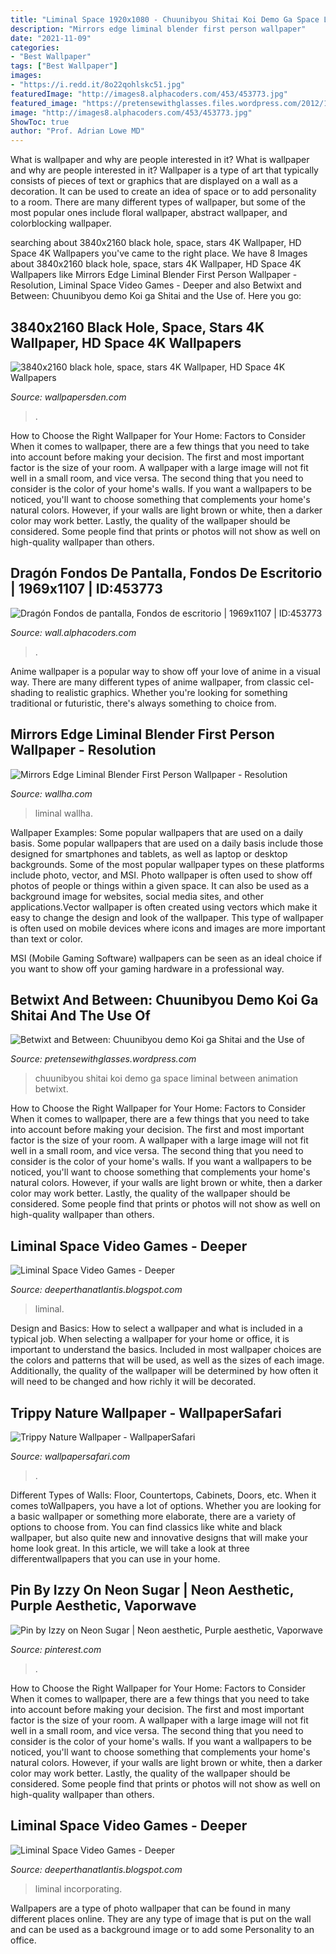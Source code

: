 ```yaml
---
title: "Liminal Space 1920x1080 - Chuunibyou Shitai Koi Demo Ga Space Liminal Between Animation Betwixt"
description: "Mirrors edge liminal blender first person wallpaper"
date: "2021-11-09"
categories:
- "Best Wallpaper"
tags: ["Best Wallpaper"]
images:
- "https://i.redd.it/8o22qohlskc51.jpg"
featuredImage: "http://images8.alphacoders.com/453/453773.jpg"
featured_image: "https://pretensewithglasses.files.wordpress.com/2012/11/gg_chuunibyou_demo_koi_ga_shitai_-_07_c4ba1d17-mkv_snapshot_16-57_2012-11-23_02-56-11.jpg"
image: "http://images8.alphacoders.com/453/453773.jpg"
ShowToc: true
author: "Prof. Adrian Lowe MD"
---
```



What is wallpaper and why are people interested in it?
What is wallpaper and why are people interested in it?
Wallpaper is a type of art that typically consists of pieces of text or graphics that are displayed on a wall as a decoration. It can be used to create an idea of space or to add personality to a room. There are many different types of wallpaper, but some of the most popular ones include floral wallpaper, abstract wallpaper, and colorblocking wallpaper.

	

		
searching about 3840x2160 black hole, space, stars 4K Wallpaper, HD Space 4K Wallpapers you've came to the right place. We have 8 Images about 3840x2160 black hole, space, stars 4K Wallpaper, HD Space 4K Wallpapers like Mirrors Edge Liminal Blender First Person Wallpaper - Resolution, Liminal Space Video Games - Deeper and also Betwixt and Between: Chuunibyou demo Koi ga Shitai and the Use of. Here you go:
		
    
## 3840x2160 Black Hole, Space, Stars 4K Wallpaper, HD Space 4K Wallpapers

<img loading=lazy src="https://images.wallpapersden.com/image/download/black-hole-space-stars_Z2ZmammUmZqaraWkpJRobWllrWdma2U.jpg" onerror="this.onerror=null;this.src='https://tse3.mm.bing.net/th?id=OIP.f9J42cbJS5mo_yFvDW4HbAHaEK&amp;pid=15.1';" alt="3840x2160 black hole, space, stars 4K Wallpaper, HD Space 4K Wallpapers">

_Source: wallpapersden.com_

>. 

	

How to Choose the Right Wallpaper for Your Home: Factors to Consider
When it comes to wallpaper, there are a few things that you need to take into account before making your decision. The first and most important factor is the size of your room. A wallpaper with a large image will not fit well in a small room, and vice versa. 
The second thing that you need to consider is the color of your home's walls. If you want a wallpapers to be noticed, you'll want to choose something that complements your home's natural colors. However, if your walls are light brown or white, then a darker color may work better. 
Lastly, the quality of the wallpaper should be considered. Some people find that prints or photos will not show as well on high-quality wallpaper than others.

    
## Dragón Fondos De Pantalla, Fondos De Escritorio | 1969x1107 | ID:453773

<img loading=lazy src="http://images8.alphacoders.com/453/453773.jpg" onerror="this.onerror=null;this.src='https://tse1.mm.bing.net/th?id=OIP.sTYWSKbBRLsjrLY0dTCN0QHaEK&amp;pid=15.1';" alt="Dragón Fondos de pantalla, Fondos de escritorio | 1969x1107 | ID:453773">

_Source: wall.alphacoders.com_

>. 

	

Anime wallpaper is a popular way to show off your love of anime in a visual way. There are many different types of anime wallpaper, from classic cel-shading to realistic graphics. Whether you're looking for something traditional or futuristic, there's always something to choice from.

    
## Mirrors Edge Liminal Blender First Person Wallpaper - Resolution

<img loading=lazy src="https://w.wallha.com/ws/12/lQN4ZfA6.jpg" onerror="this.onerror=null;this.src='https://tse3.mm.bing.net/th?id=OIP.IaWNgYPKGJtfNOuD8x9HzAHaEK&amp;pid=15.1';" alt="Mirrors Edge Liminal Blender First Person Wallpaper - Resolution">

_Source: wallha.com_

>liminal wallha. 

	

Wallpaper Examples: Some popular wallpapers that are used on a daily basis.
Some popular wallpapers that are used on a daily basis include those designed for smartphones and tablets, as well as laptop or desktop backgrounds. Some of the most popular wallpaper types on these platforms include photo, vector, and MSI. 
Photo wallpaper is often used to show off photos of people or things within a given space. It can also be used as a background image for websites, social media sites, and other applications.Vector wallpaper is often created using vectors which make it easy to change the design and look of the wallpaper. This type of wallpaper is often used on mobile devices where icons and images are more important than text or color. 

MSI (Mobile Gaming Software) wallpapers can be seen as an ideal choice if you want to show off your gaming hardware in a professional way.

    
## Betwixt And Between: Chuunibyou Demo Koi Ga Shitai And The Use Of

<img loading=lazy src="https://pretensewithglasses.files.wordpress.com/2012/11/gg_chuunibyou_demo_koi_ga_shitai_-_07_c4ba1d17-mkv_snapshot_16-57_2012-11-23_02-56-11.jpg" onerror="this.onerror=null;this.src='https://tse4.mm.bing.net/th?id=OIP.kwlkUVctACIHzJMoQ8yudgHaEK&amp;pid=15.1';" alt="Betwixt and Between: Chuunibyou demo Koi ga Shitai and the Use of">

_Source: pretensewithglasses.wordpress.com_

>chuunibyou shitai koi demo ga space liminal between animation betwixt. 

	

How to Choose the Right Wallpaper for Your Home: Factors to Consider
When it comes to wallpaper, there are a few things that you need to take into account before making your decision. The first and most important factor is the size of your room. A wallpaper with a large image will not fit well in a small room, and vice versa. 
The second thing that you need to consider is the color of your home's walls. If you want a wallpapers to be noticed, you'll want to choose something that complements your home's natural colors. However, if your walls are light brown or white, then a darker color may work better. 
Lastly, the quality of the wallpaper should be considered. Some people find that prints or photos will not show as well on high-quality wallpaper than others.

    
## Liminal Space Video Games - Deeper

<img loading=lazy src="https://i.redd.it/8o22qohlskc51.jpg" onerror="this.onerror=null;this.src='https://tse3.mm.bing.net/th?id=OIP.1vT03qatAgqiGje001VuawHaEK&amp;pid=15.1';" alt="Liminal Space Video Games - Deeper">

_Source: deeperthanatlantis.blogspot.com_

>liminal. 

	

Design and Basics: How to select a wallpaper and what is included in a typical job.
When selecting a wallpaper for your home or office, it is important to understand the basics. Included in most wallpaper choices are the colors and patterns that will be used, as well as the sizes of each image. Additionally, the quality of the wallpaper will be determined by how often it will need to be changed and how richly it will be decorated.

    
## Trippy Nature Wallpaper - WallpaperSafari

<img loading=lazy src="https://cdn.wallpapersafari.com/92/56/gv2531.jpg" onerror="this.onerror=null;this.src='https://tse3.mm.bing.net/th?id=OIP.PN98EW92sam18hyo43kCUgHaEY&amp;pid=15.1';" alt="Trippy Nature Wallpaper - WallpaperSafari">

_Source: wallpapersafari.com_

>. 

	

Different Types of Walls: Floor, Countertops, Cabinets, Doors, etc.
When it comes toWallpapers, you have a lot of options. Whether you are looking for a basic wallpaper or something more elaborate, there are a variety of options to choose from. You can find classics like white and black wallpaper, but also quite new and innovative designs that will make your home look great. In this article, we will take a look at three differentwallpapers that you can use in your home.

    
## Pin By Izzy On Neon Sugar | Neon Aesthetic, Purple Aesthetic, Vaporwave

<img loading=lazy src="https://i.pinimg.com/736x/47/a8/df/47a8df99a61415b8212161bb5895366f--greek-statues-purple-aesthetic.jpg" onerror="this.onerror=null;this.src='https://tse2.mm.bing.net/th?id=OIP.vYNapOkUS0oJE1Fs4AgK_gAAAA&amp;pid=15.1';" alt="Pin by Izzy on Neon Sugar | Neon aesthetic, Purple aesthetic, Vaporwave">

_Source: pinterest.com_

>. 

	

How to Choose the Right Wallpaper for Your Home: Factors to Consider
When it comes to wallpaper, there are a few things that you need to take into account before making your decision. The first and most important factor is the size of your room. A wallpaper with a large image will not fit well in a small room, and vice versa. 
The second thing that you need to consider is the color of your home's walls. If you want a wallpapers to be noticed, you'll want to choose something that complements your home's natural colors. However, if your walls are light brown or white, then a darker color may work better. 
Lastly, the quality of the wallpaper should be considered. Some people find that prints or photos will not show as well on high-quality wallpaper than others.

    
## Liminal Space Video Games - Deeper

<img loading=lazy src="https://i.ytimg.com/vi/cQ9s0GiEAFU/mqdefault.jpg" onerror="this.onerror=null;this.src='https://tse1.mm.bing.net/th?id=OIP.sIRbzywqwkyRaQvLHLk14gAAAA&amp;pid=15.1';" alt="Liminal Space Video Games - Deeper">

_Source: deeperthanatlantis.blogspot.com_

>liminal incorporating. 

	



Wallpapers are a type of photo wallpaper that can be found in many different places online. They are any type of image that is put on the wall and can be used as a background image or to add some Personality to an office.

